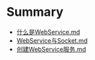 # Summary

* [什么是WebService.md](什么是WebService.md)
* [WebService与Socket.md](WebService与Socket.md)
* [创建WebService服务.md](创建WebService服务.md)
